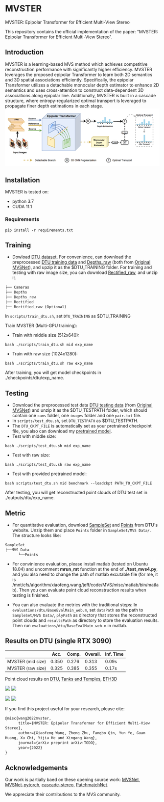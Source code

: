 # MVSTER
MVSTER: Epipolar Transformer for Efficient Multi-View Stereo

This repository contains the official implementation of the paper: "MVSTER: Epipolar Transformer for Efficient Multi-View Stereo".


## Introduction
MVSTER is a learning-based MVS method which achieves competitive reconstruction performance with significantly higher efficiency. MVSTER leverages the proposed epipolar Transformer to learn both 2D semantics and 3D spatial associations efficiently. Specifically, the epipolar Transformer utilizes a detachable monocular depth estimator to enhance 2D semantics and uses cross-attention to construct data-dependent 3D associations along epipolar line. Additionally, MVSTER is built in a cascade structure, where entropy-regularized optimal transport is leveraged to propagate finer depth estimations in each stage.
![](img/arch.png)



## Installation
MVSTER is tested on:
* python 3.7
* CUDA 11.1
### Requirements
```
pip install -r requirements.txt
```

## Training
* Dowload [DTU dataset](https://roboimagedata.compute.dtu.dk/). For convenience, can download the preprocessed [DTU training data](https://drive.google.com/file/d/1eDjh-_bxKKnEuz5h-HXS7EDJn59clx6V/view)
 and [Depths_raw](https://virutalbuy-public.oss-cn-hangzhou.aliyuncs.com/share/cascade-stereo/CasMVSNet/dtu_data/dtu_train_hr/Depths_raw.zip) 
 (both from [Original MVSNet](https://github.com/YoYo000/MVSNet)), and upzip it as the $DTU_TRAINING folder. For training and testing with raw image size, you can download [Rectified_raw](http://roboimagedata2.compute.dtu.dk/data/MVS/Rectified.zip), and unzip it.

```                
├── Cameras    
├── Depths
├── Depths_raw   
├── Rectified
├── Rectified_raw (Optional)                                      
```
In ``scripts/train_dtu.sh``, set ``DTU_TRAINING`` as $DTU_TRAINING

Train MVSTER (Multi-GPU training): 
* Train with middle size (512x640):
```
bash ./scripts/train_dtu.sh mid exp_name
```
* Train with raw size (1024x1280):
```
bash ./scripts/train_dtu.sh raw exp_name
```
After training, you will get model checkpoints in ./checkpoints/dtu/exp_name.

## Testing
* Download the preprocessed test data [DTU testing data](https://drive.google.com/open?id=135oKPefcPTsdtLRzoDAQtPpHuoIrpRI_) (from [Original MVSNet](https://github.com/YoYo000/MVSNet)) and unzip it as the $DTU_TESTPATH folder, which should contain one ``cams`` folder, one ``images`` folder and one ``pair.txt`` file.
* In ``scripts/test_dtu.sh``, set ``DTU_TESTPATH`` as $DTU_TESTPATH.
* The ``DTU_CKPT_FILE`` is automatically set as your pretrained checkpoint file, you also can download my [pretrained model](https://github.com/JeffWang987/MVSTER/releases/tag/DTU_ply).
* Test with middle size:
```
bash ./scripts/test_dtu.sh mid exp_name
```
* Test with raw size:
```
bash ./scripts/test_dtu.sh raw exp_name
```
* Test with provided pretrained model:
```
bash scripts/test_dtu.sh mid benchmark --loadckpt PATH_TO_CKPT_FILE
```
After testing, you will get reconstructed point clouds of DTU test set in ./outputs/dtu/exp_name.

## Metric
* For quantitative evaluation, download [SampleSet](http://roboimagedata.compute.dtu.dk/?page_id=36) and [Points](http://roboimagedata.compute.dtu.dk/?page_id=36) from DTU's website. Unzip them and place `Points` folder in `SampleSet/MVS Data/`. The structure looks like:
```
SampleSet
├──MVS Data
      └──Points
```
* For convinience evaluation, please install matlab (tested on Ubuntu 18.04) and uncomment **mrun_rst** function at the end of **./test_mvs4.py**, and you also need to change the path of matlab excutable file (for me, it is /mnt/cfs/algorithm/xiaofeng.wang/jeff/code/MVS/misc/matlab/bin/matlab). Then you can evaluate point cloud reconstruction results when testing is finished.

* You can also evaluate the metrics with the traditional steps:
In ``evaluations/dtu/BaseEvalMain_web.m``, set `dataPath` as the path to `SampleSet/MVS Data/`, `plyPath` as directory that stores the reconstructed point clouds and `resultsPath` as directory to store the evaluation results. Then run ``evaluations/dtu/BaseEvalMain_web.m`` in matlab.

## Results on DTU (single RTX 3090)
|                       | Acc.   | Comp.  | Overall. | Inf. Time |
|-----------------------|--------|--------|----------|-----------|
| MVSTER (mid size)     | 0.350  | 0.276  | 0.313    |    0.09s  |
| MVSTER (raw size)     | 0.325  | 0.385  | 0.355    |    0.17s  |

Point cloud results on [DTU](https://github.com/JeffWang987/MVSTER/releases/tag/DTU_ply), [Tanks and Temples](https://github.com/JeffWang987/MVSTER/releases/tag/T%26T_ply), [ETH3D](https://github.com/JeffWang987/MVSTER/releases/tag/ETH3D_ply)

![](img/vegatables.gif) ![](img/house.gif) 

![](img/sculpture.gif) ![](img/rabit.gif)


If you find this project useful for your research, please cite: 
```
@misc{wang2022mvster,
      title={MVSTER: Epipolar Transformer for Efficient Multi-View Stereo}, 
      author={Xiaofeng Wang, Zheng Zhu, Fangbo Qin, Yun Ye, Guan Huang, Xu Chi, Yijia He and Xingang Wang},
      journal={arXiv preprint arXiv:TODO},
      year={2022}
}
```


## Acknowledgements
Our work is partially baed on these opening source work: [MVSNet](https://github.com/YoYo000/MVSNet), [MVSNet-pytorch](https://github.com/xy-guo/MVSNet_pytorch), [cascade-stereo](https://github.com/alibaba/cascade-stereo), [PatchmatchNet](https://github.com/FangjinhuaWang/PatchmatchNet).

We appreciate their contributions to the MVS community.